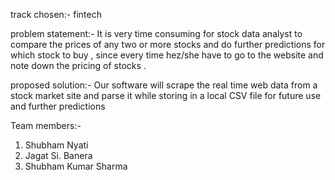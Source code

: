 track chosen:- fintech


problem statement:- It is very time consuming for  stock data analyst to compare the prices of any two or more stocks and do further predictions for which stock to buy , since every time hez/she have to go to the website and note down the pricing of stocks .


proposed solution:- Our software will scrape the real time web data from a stock market site and parse it while storing in a local CSV file for future use and further predictions 


Team members:-
1) Shubham Nyati
2) Jagat Si. Banera
3) Shubham Kumar Sharma

